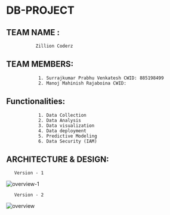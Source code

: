 # DB-PROJECT

## TEAM NAME : 
               Zillion Coderz
## TEAM MEMBERS:
                1. Surrajkumar Prabhu Venkatesh CWID: 885198499
                2. Manoj Mahinish Rajaboina CWID:
## Functionalities:
                1. Data Collection 
                2. Data Analysis
                3. Data visualization
                4. Data deployment 
                5. Predictive Modeling
                6. Data Security (IAM)
         
## ARCHITECTURE & DESIGN:
       Version - 1
![overview-1](https://github.com/SurrajKumar2000/DB-PROJECT/assets/68986795/041399ef-0bce-475d-8f4f-4524b55ed4a5)

       Version - 2
![overview](https://github.com/SurrajKumar2000/DB-PROJECT/assets/68986795/3ed63d62-8f66-48c9-bc9a-23eba21895aa)




                
